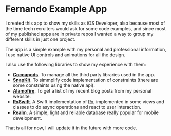# Fernando Example App

I created this app to show my skills as iOS Developer, also because most of the time tech recruiters would ask for some code examples, and since most of my published apps are in private repos I wanted a way to group my different skills in just one project.

The app is a simple example with my personal and professional information, I use native UI controls and animations for all the design.

I also use the following libraries to show my experience with them:

* **[Cocoapods](http://cocoapods.org)**. To manage all the third party libraries used in the app.
* **[SnapKit](https://github.com/SnapKit/SnapKit)**. To simmplify code implementation of constraints (there are some constraints using the native api).
* **[Alamofire](https://github.com/Alamofire/Alamofire)**. To get a list of my recent blog posts from my personal website.
* **[RxSwift](https://github.com/ReactiveX/RxSwift)**. A Swift implementation of [Rx](https://github.com/Reactive-Extensions/Rx.NET), implemented in some views and classes to do async operations and react to user interaction.
* **[Realm](https://realm.io)**. A simple, light and reliable database really popular for mobile development.

That is all for now, I will update it in the future with more code.